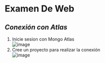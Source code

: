 # Examen De Web

## _Conexión con Atlas_
1. Inicie sesion con Mongo Atlas<br>
   ![image](https://github.com/DennisCatana/Examen-Web/assets/117744033/c7296607-302c-464a-9f20-c47bb837e81a)<br>
2. Cree un proyecto para realizar la conexión<br>
   ![image](https://github.com/DennisCatana/Examen-Web/assets/117744033/d6253ac6-7d13-40cf-898c-2d1aec7fbda3)


